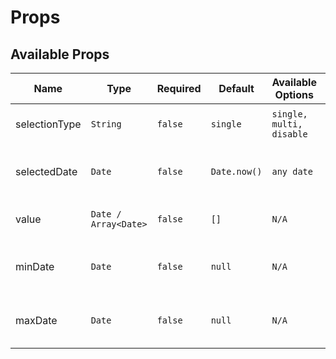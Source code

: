 # Props

## Available Props

| Name          | Type                 | Required | Default      | Available Options        | Description                                |
| ------------- | -------------------- | -------- | ------------ | ------------------------ | ------------------------------------------ |
| selectionType | `String`             | `false`  | `single`     | `single, multi, disable` | Change the selection behavior              |
| selectedDate  | `Date`               | `false`  | `Date.now()` | `any date`               | Change the current month / year view       |
| value         | `Date / Array<Date>` | `false`  | `[]`         | `N/A`                    | set the value on mount                     |
| minDate       | `Date`               | `false`  | `null`       | `N/A`                    | Any date before this date will be disabled |
| maxDate       | `Date`               | `false`  | `null`       | `N/A`                    | Any date after this date will be disabled  |

